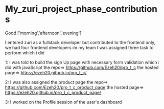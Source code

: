 # My_zuri_project_phase_contributions

Good ['morning','afternoon','evening']

I entered zuri as a fullstack developer but contributed to the frontend only, we had four frontend developers im my team
I was assigned three task to perform which i did

1: I was told to build the sign Up page with necessary form validation which i did with javaScript
   the repo=> https://github.com/Ezeh20/pro_t_c
   the hosted page=> https://ezeh20.github.io/pro_t_c/
   
2: I was also assigned the product page
   the repo=> https://github.com/Ezeh20/pro_t_c_product_page
   the hosted page=> https://ezeh20.github.io/pro_t_c_product_page/
   
3: I worked on the Profile session of the user's dashboard
   
